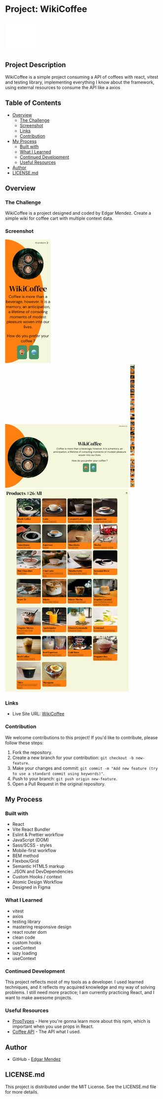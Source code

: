 # Project: WikiCoffee

<img src="/public/EM-2.png" alt="Logo" width="100">

## Project Description

WikiCoffee is a simple project consuming a API of coffees with react, vitest and testing library, implementing everything I know about the framework, using external resources to consume the API like a axios

## Table of Contents
 
- [Overview](#overview)
  - [The Challenge](#the-challenge)
  - [Screenshot](#screenshot)
  - [Links](#links)
  - [Contribution](#contribution)
- [My Process](#my-process)
  - [Built with](#built-with)
  - [What I Learned](#what-i-learned)
  - [Continued Development](#continued-development)
  - [Useful Resources](#useful-resources)
- [Author](#author)
- [LICENSE.md](#licensemd)

## Overview

### The Challenge

WikiCoffee is a project designed and coded by Edgar Mendez. Create a simple wiki for coffee cart with multiple context data.

### Screenshot

<img src="/public/design/homeMobile.png" alt="HomeMobile" height="400">
<img src="/public/design/homeDesktop.png" alt="HomeDesktop" width="400">
<img src="/public/design/productsMobile.png" alt="productsMobile" height="400">
<img src="/public/design/productsDesktop.png" alt="productsDesktop" width="400">


### Links

- Live Site URL: [WikiCoffee](https://preeminent-clafoutis-155b8c.netlify.app/)

### Contribution

We welcome contributions to this project! If you'd like to contribute, please follow these steps:

1. Fork the repository.
2. Create a new branch for your contribution: `git checkout -b new-feature`.
3. Make your changes and commit: `git commit -m "Add new feature (try to use a standard commit using keywords)"`.
4. Push to your branch: `git push origin new-feature`.
5. Open a Pull Request in the original repository.

## My Process

### Built with

- React
- Vite React Bundler
- Eslint & Prettier workflow
- JavaScript (DOM)
- Sass/SCSS - styles
- Mobile-first workflow
- BEM method
- Flexbox/Grid
- Semantic HTML5 markup
- .JSON and DevDependencies
- Custom Hooks / context 
- Atomic Design Workflow
- Designed in Figma

### What I Learned

- vitest
- axios
- testing library
- mastering responsive design
- react router dom
- clean code
- custom hooks
- useContext
- lazy loading
- useContext

### Continued Development

This project reflects most of my tools as a developer. I used learned techniques, and it reflects my acquired knowledge and my way of solving problems. I still need more practice; I am currently practicing React, and I want to make awesome projects.

### Useful Resources

- [PropTypes](https://www.npmjs.com/package/prop-types) - Here you're gonna learn more about this npm, which is important when you use props in React.
- [Coffee API](https://sampleapis.com/api-list/coffee) - The API what I used.

## Author

- GitHub - [Edgar Mendez](https://github.com/R3ptarGreen)

## LICENSE.md

This project is distributed under the MIT License. See the LICENSE.md file for more details.


